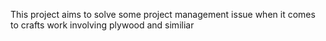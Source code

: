 This project aims to solve some project management issue when it comes to crafts work involving plywood and similiar
